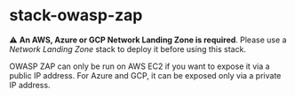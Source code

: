 # stack-owasp-zap

:warning: **An AWS, Azure or GCP Network Landing Zone is required**. Please use a *Network Landing Zone* stack to deploy it before using this stack.

OWASP ZAP can only be run on AWS EC2 if you want to expose it via a public IP address. For Azure and GCP, it can be exposed only via a private IP address.